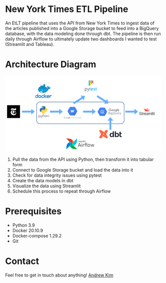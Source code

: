 # New York Times ETL Pipeline
An EtLT pipeline that uses the API from New York Times to ingest data of the articles published into a Google Storage bucket to feed into a BigQuery database, with the data modeling done through dbt. The pipeline is then run daily through Airflow to ultimately update two dashboards I wanted to test (Streamlit and Tableau).

# Architecture Diagram

![pipeline](static/images/pipeline.png)

1. Pull the data from the API using Python, then transform it into tabular form
2. Connect to Google Storage bucket and load the data into it
3. Check for data integrity issues using pytest
4. Create the data models in dbt
5. Visualize the data using Streamlit
6. Schedule this process to repeat through Airflow

# Prerequisites

* Python 3.9
* Docker 20.10.9
* Docker-compose 1.29.2
* Git

# Contact

Feel free to get in touch about anything! [Andrew Kim](https://www.linkedin.com/in/andrew-sungsoo-kim/)
